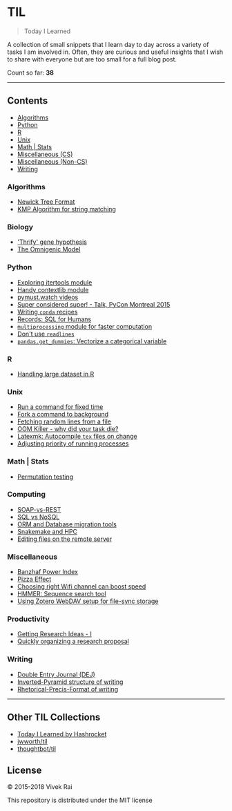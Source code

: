 # TIL

> Today I Learned

A collection of small snippets that I learn day to day across a variety of tasks
I am involved in. Often, they are curious and useful insights that I wish to
share with everyone but are too small for a full blog post.

Count so far: **38**

---

## Contents
- [Algorithms](#algorithms)
- [Python](#python)
- [R](#r)
- [Unix](#unix)
- [Math | Stats](#math---stats)
- [Miscellaneous (CS)](#miscellaneous--cs-)
- [Miscellaneous (Non-CS)](#miscellaneous--non-cs-)
- [Writing](#writing)

### Algorithms
* [Newick Tree Format](algorithms/newick-tree-format.md)
* [KMP Algorithm for string matching](algorithms/kmp-matcher.md)

### Biology
* ['Thrify' gene hypothesis](biology/'thrifty'-gene-hypothesis.md)
* [The Omnigenic Model](biology/the-omnigenic-model.md)

### Python
* [Exploring itertools module](python/itertools-module.md)
* [Handy contextlib module](python/contextlib-with.md)
* [pymust.watch videos](python/pymust-watch.md)
* [Super considered super! - Talk, PyCon Montreal 2015](python/super-talk.md)
* [Writing `conda` recipes](python/conda-recipes.md)
* [Records: SQL for Humans](python/records-sql.md)
* [`multiprocessing` module for faster computation](python/optimize-pandas-mp.md)
* [Don't use `readlines`](python/dont-use-readlines.md)
* [`pandas.get_dummies`: Vectorize a categorical variable](python/pandas-get-dummies.md)

### R
* [Handling large dataset in R](misc/r-large-data.md)

### Unix
* [Run a command for fixed time](unix/timeout.md)
* [Fork a command to background](unix/fork-to-bg.md)
* [Fetching random lines from a file](unix/random-lines.md)
* [OOM Killer - why did your task die?](unix/oom-killer.md)
* [Latexmk: Autocompile `tex` files on change](unix/watch-compile-latex.md)
* [Adjusting priority of running processes](unix/ionicing-programs.md)

### Math | Stats
* [Permutation testing](math/permutation-testing.md)

### Computing
* [SOAP-vs-REST](computing/SOAP-vs-REST.md)
* [SQL vs NoSQL](computing/databases.md)
* [ORM and Database migration tools](python/sql-orm.md)
* [Snakemake and HPC](computing/snakemake-on-hpc.md)
* [Editing files on the remote server](computing/editing-remote-file.md)

### Miscellaneous
* [Banzhaf Power Index](misc/banzhaf-index.md)
* [Pizza Effect](misc/pizza-effect.md)
* [Choosing right Wifi channel can boost speed](misc/choosing-wifi-channel.md)
* [HMMER: Sequence search tool](misc/hmmer.md)
* [Using Zotero WebDAV setup for file-sync storage](misc/zotero-webdav-setup.md)

### Productivity
* [Getting Research Ideas - I](productivity/getting-research-ideas-i.md)
* [Quickly organizing a research proposal](productivity/quickly-organizing-ideas.md)

### Writing
* [Double Entry Journal (DEJ)](writing/double-entry-journal.md)
* [Inverted-Pyramid structure of writing](writing/inverted-pyramid.md)
* [Rhetorical-Precis-Format of writing](writing/rhetorical-precis-format.md)

---

## Other TIL Collections

* [Today I Learned by Hashrocket](https://til.hashrocket.com)
* [jwworth/til](https://github.com/jwworth/til)
* [thoughtbot/til](https://github.com/thoughtbot/til)

## License

© 2015-2018 Vivek Rai

This repository is distributed under the MIT license
